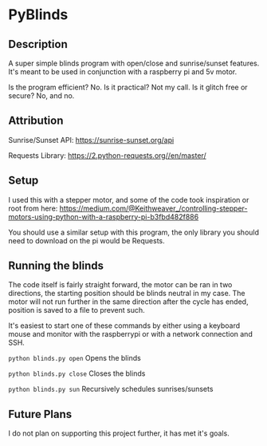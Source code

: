 # PyBlinds

## Description
A super simple blinds program with open/close and sunrise/sunset features. 
It's meant to be used in conjunction with a raspberry pi and 5v motor.

Is the program efficient? No.
Is it practical? Not my call.
Is it glitch free or secure? No, and no.

## Attribution
Sunrise/Sunset API:
https://sunrise-sunset.org/api

Requests Library:
https://2.python-requests.org//en/master/

## Setup
I used this with a stepper motor, and some of the code took inspiration or root from here:
https://medium.com/@Keithweaver_/controlling-stepper-motors-using-python-with-a-raspberry-pi-b3fbd482f886

You should use a similar setup with this program, the only library you should need to download on the pi would be Requests. 

## Running the blinds
The code itself is fairly straight forward, the motor can be ran in two directions, the starting position should be blinds neutral in my case. The motor will not run further in the same direction after the cycle has ended, position is saved to a file to prevent such. 

It's easiest to start one of these commands by either using a keyboard mouse and monitor with the raspberrypi or with a network connection and SSH.

`python blinds.py open`
Opens the blinds

`python blinds.py close`
Closes the blinds

`python blinds.py sun`
Recursively schedules sunrises/sunsets

## Future Plans
I do not plan on supporting this project further, it has met it's goals. 
